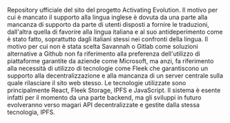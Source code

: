 Repository ufficiale del sito del progetto Activating Evolution.
Il motivo per cui è mancato il supporto alla lingua inglese è dovuta da una parte alla mancanza di supporto da parte di utenti disposti a fornire le traduzioni, dall'altra quella di favorire alla lingua italiana e al suo antideperimento come è stato fatto, soprattutto dagli italiani stessi nei confronti della lingua.
Il motivo per cui non è stata scelta Savannah o Gitlab come soluzioni alternative a Github non fa riferimento alla preferenza dell'utilizzo di piattaforme garantite da aziende come Microsoft, ma anzi, fa riferimento alla necessità di utilizzo di tecnologie come Fleek che garantiscono un supporto alla decentralizzazione e alla mancanza di un server centrale sulla quale rilasciare il sito web stesso.
Le tecnologie utilizzate sono principalmente React, Fleek Storage, IPFS e JavaScript. Il sistema è esente infatti per il momento da una parte backend, ma gli sviluppi in futuro evolveranno verso magari API decentralizzate e gestite dalla stessa tecnologia, IPFS.
